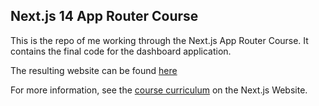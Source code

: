 ## Next.js 14 App Router Course

This is the repo of me working through the Next.js App Router Course. It contains the final code for the dashboard application.

The resulting website can be found [here](https://nextjs-dashboard-jchlu.vercel.app/)    

For more information, see the [course curriculum](https://nextjs.org/learn) on the Next.js Website.
